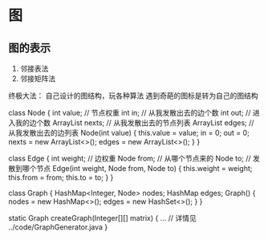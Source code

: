 # 图
## 图的表示
1. 邻接表法
2. 邻接矩阵法

终极大法：
自己设计的图结构，玩各种算法
遇到奇葩的图标是转为自己的图结构

class Node {
  int value; // 节点权重
  int in;    // 从我发散出去的边个数
  int out;   // 进入我的边个数
  ArrayList<Node> nexts; // 从我发散出去的节点列表
  ArrayList<Edge> edges; // 从我发散出去的边列表
  Node(int value) {
    this.value = value;
    in = 0;
    out = 0;
    nexts = new ArrayList<>();
    edges = new ArrayList<>();
  }
}

class Edge {
  int weight; // 边权重
  Node from;  // 从哪个节点来的
  Node to;    // 发散到哪个节点
  Edge(int weight, Node from, Node to) {
    this.weight = weight;
    this.from = from;
    this.to = to;
  }
}

class Graph {
  HashMap<Integer, Node> nodes;
  HashMap<Edge> edges;
  Graph() {
    nodes = new HashMap<>();
    edges = new HashSet<>();
  }
}

static Graph createGraph(Integer[][] matrix) {
  ... // 详情见 ../code/GraphGenerator.java
}


